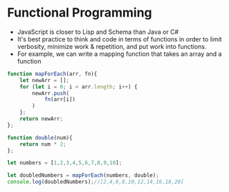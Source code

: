# Functional Programming

* JavaScript  is closer to Lisp and Schema than Java or C#
* It's best practice to think and code in terms of functions in order to limit verbosity, minimize work & repetition, and put work into functions.
* For example, we can write a mapping function that takes an array and a function
```javascript
function mapForEach(arr, fn){
    let newArr = [];
    for (let i = 0; i < arr.length; i++) {
        newArr.push(
            fn(arr[i])
        )
    };
    return newArr;
};

function double(num){
    return num * 2;
};

let numbers = [1,2,3,4,5,6,7,8,9,10];

let doubledNumbers = mapForEach(numbers, double);
console.log(doubledNumbers);//[2,4,6,8,10,12,14,16,18,20]
```